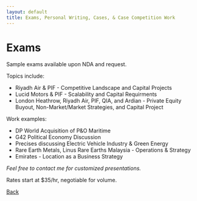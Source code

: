 ```yaml
---
layout: default
title: Exams, Personal Writing, Cases, & Case Competition Work
---
```


# Exams

Sample exams available upon NDA and request.

Topics include:

- Riyadh Air & PIF - Competitive Landscape and Capital Projects
- Lucid Motors & PIF - Scalability and Capital Requirments
- London Heathrow, Riyadh Air, PIF, QIA, and Ardian - Private Equity Buyout, Non-Market/Market Strategies, and Capital Project

Work examples:

- DP World Acquisition of P&O Maritime
- G42 Political Economy Discussion
- Precises discussing Electric Vehicle Industry & Green Energy
- Rare Earth Metals, Linus Rare Earths Malaysia - Operations & Strategy
- Emirates - Location as a Business Strategy
 
*Feel free to contact me for customized presentations.*

Rates start at $35/hr, negotiable for volume. 

[Back](index.md)

